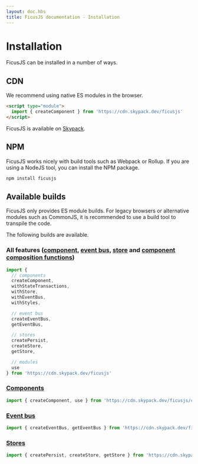 ```yaml
---
layout: doc.hbs
title: FicusJS documentation - Installation
---
```

# Installation

FicusJS can be installed in a number of ways.

## CDN

We recommend using native ES modules in the browser.

```html
<script type="module">
  import { createComponent } from 'https://cdn.skypack.dev/ficusjs'
</script>
```

FicusJS is available on [Skypack](https://www.skypack.dev/view/ficusjs).

## NPM

FicusJS works nicely with build tools such as Webpack or Rollup. If you are using a NodeJS tool, you can install the NPM package.

```sh
npm install ficusjs
```

## Available builds

FicusJS only provides ES module builds. For legacy browsers or alternative modules such as CommonJS, it is recommended to use a build tool to transpile the code.

The following builds are available.

### All features ([component](docs/components), [event bus](docs/event-bus), [store](docs/stores) and [component composition functions](docs/composition))

```js
import {
  // components
  createComponent,
  withStateTransactions,
  withStore,
  withEventBus,
  withStyles,

  // event bus
  createEventBus,
  getEventBus,

  // stores
  createPersist,
  createStore,
  getStore,

  // modules
  use
} from 'https://cdn.skypack.dev/ficusjs'
```

### [Components](docs/components)

```js
import { createComponent, use } from 'https://cdn.skypack.dev/ficusjs/component'
```

### [Event bus](docs/event-bus)

```js
import { createEventBus, getEventBus } from 'https://cdn.skypack.dev/ficusjs/event'
```

### [Stores](docs/stores)

```js
import { createPersist, createStore, getStore } from 'https://cdn.skypack.dev/ficusjs/store'
```
